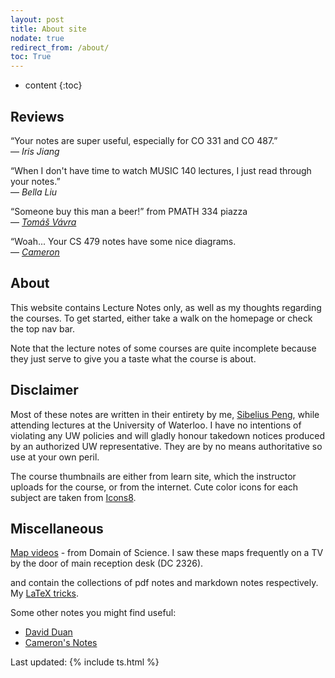 ```yaml
---
layout: post
title: About site
nodate: true
redirect_from: /about/
toc: True
---
```

* content
{:toc}

## Reviews
&ldquo;Your notes are super useful, especially for CO 331 and CO 487.&rdquo; <br> &mdash;  <cite>Iris Jiang</cite>

&ldquo;When I don't have time to watch MUSIC 140 lectures, I just read through your notes.&rdquo; <br> &mdash;  <cite>Bella Liu</cite>

&ldquo;Someone buy this man a beer!&rdquo; from PMATH 334 piazza <br> &mdash;  <cite>[Tomáš Vávra](http://kmlinux.fjfi.cvut.cz/~vavrato5/)</cite>

&ldquo;Woah... Your CS 479 notes have some nice diagrams.<br> &mdash;  <cite>[Cameron](https://hextical.github.io/)</cite>

## About
This website contains Lecture Notes only, as well as my thoughts regarding the courses. To get started, either take a walk on the homepage or check the top nav bar.

Note that the lecture notes of some courses are quite incomplete because they just serve to give you a taste what the course is about.

## Disclaimer

Most of these notes are written in their entirety by me, [Sibelius Peng](https://sibeliusp.com), while attending lectures at the University of Waterloo. I have no intentions of violating any UW policies and will gladly honour takedown notices produced by an authorized UW representative. They are by no means authoritative so use at your own peril.

The course thumbnails are either from learn site, which the instructor uploads for the course, or from the internet.
Cute color icons for each subject are taken from
 <a target="_blank" href="https://icons8.com">Icons8</a>.

## Miscellaneous

<a href="https://www.youtube.com/playlist?list=PLOYRlicwLG3St5aEm02ncj-sPDJwmojIS" target="_blank">Map videos</a> - from Domain of Science. I saw these maps frequently on a TV by the door of main reception desk (DC 2326).

 <a href="/pdf" style="background-image:none" target="_blank"><i class="fas fa-file-pdf" style="font-style: normal;"></i></a>
     and  <a href="/mdf" style="background-image:none" target="_blank"><i class="fab fa-markdown" style="font-style: normal;"></i></a> contain the
    collections of pdf notes and markdown notes respectively. My [LaTeX tricks](https://latex.sibeliusp.com).

Some other notes you might find useful:
- <a href="http://david-duan.me/course-notes/" target="_blank">David Duan</a>
- <a href="https://hextical.github.io/university-notes/" target="_blank">Cameron's Notes</a>


Last updated: {% include ts.html %}

